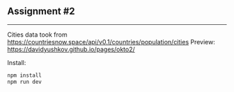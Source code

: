 ## Assignment #2

---

Cities data took from https://countriesnow.space/api/v0.1/countries/population/cities
Preview: https://davidyushkov.github.io/pages/okto2/

Install:
```js
npm install
npm run dev
```

